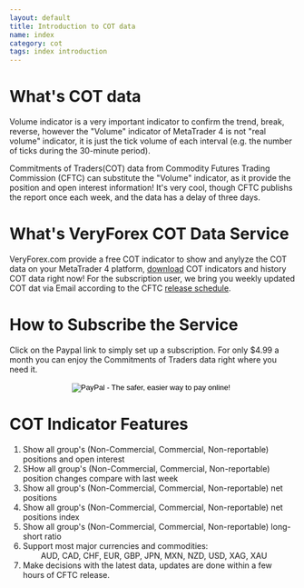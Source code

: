 ```yaml
---
layout: default
title: Introduction to COT data 
name: index
category: cot
tags: index introduction
---
```


What's COT data
=================================

Volume indicator is a very important indicator to confirm the trend, break, reverse, however the "Volume" indicator of MetaTrader 4 is not "real volume" indicator, it is just the tick volume of each interval (e.g. the number of ticks during the 30-minute period).

Commitments of Traders(COT) data from Commodity Futures Trading Commission (CFTC) can substitute the "Volume" indicator, as it provide the position and open interest information! It's very cool, though CFTC publishs the report once each week, and the data has a delay of three days. 


What's VeryForex COT Data Service
=================================

VeryForex.com provide a free COT indicator to show and anylyze the COT data on your MetaTrader 4 platform, [download](/cot/download.html) COT indicators and history COT data right now!
For the subscription user, we bring you weekly updated COT dat via Email according to the CFTC [release schedule](/cot/schedule.html).


How to Subscribe the Service
=================================

Click on the Paypal link to simply set up a subscription. For only $4.99 a month you can enjoy the Commitments of Traders data right where you need it. 


<center>
<form action="https://www.paypal.com/cgi-bin/webscr" method="post">
<input type="hidden" name="cmd" value="_s-xclick">
<input type="hidden" name="hosted_button_id" value="7279035">
<input type="image" src="https://www.paypal.com/en_US/i/btn/x-click-but20.gif" border="0" name="submit" alt="PayPal - The safer, easier way to pay online!">
<img alt="" border="0" src="https://www.paypal.com/en_US/i/scr/pixel.gif" width="1" height="1">
</form>
</center>

COT Indicator Features
=================================
1. Show all group's (Non-Commercial, Commercial, Non-reportable) positions and open interest  
2. SHow all group's (Non-Commercial, Commercial, Non-reportable) position changes compare with last week  
3. Show all group's (Non-Commercial, Commercial, Non-reportable) net positions  
4. Show all group's (Non-Commercial, Commercial, Non-reportable) net positions index  
5. Show all group's (Non-Commercial, Commercial, Non-reportable) long-short ratio   
6. Support most major currencies and commodities:   
&nbsp;&nbsp;&nbsp;&nbsp;&nbsp;&nbsp;&nbsp;&nbsp;AUD, CAD, CHF, EUR, GBP, JPN, MXN, NZD, USD, XAG, XAU  
7. Make decisions with the latest data, updates are done  within a few hours of CFTC release.  
